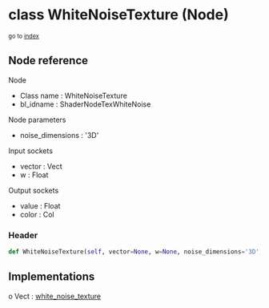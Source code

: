 # class WhiteNoiseTexture (Node)

<sub>go to [index](/docs/index.md)</sub>

## Node reference

Node
 - Class name : WhiteNoiseTexture
 - bl_idname : ShaderNodeTexWhiteNoise

Node parameters
 - noise_dimensions : '3D'

Input sockets
 - vector : Vect
 - w : Float

Output sockets
 - value : Float
 - color : Col

### Header

``` python
def WhiteNoiseTexture(self, vector=None, w=None, noise_dimensions='3D', node_label=None, node_color=None):
```

## Implementations

o Vect : [white_noise_texture](/docs/GeoNodes_classes/white_noise_texture.md) 

